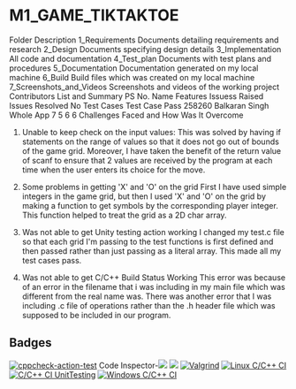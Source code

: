 # M1_GAME_TIKTAKTOE
Folder	Description
1_Requirements	Documents detailing requirements and research
2_Design	Documents specifying design details
3_Implementation	All code and documentation
4_Test_plan	Documents with test plans and procedures
5_Documentation	Documentation generated on my local machine
6_Build	Build files which was created on my local machine
7_Screenshots_and_Videos	Screenshots and videos of the working project
Contributors List and Summary
PS No.	Name	Features	Issuess Raised	Issues Resolved	No Test Cases	Test Case Pass
258260	Balkaran Singh	Whole App	7	5	6	6
Challenges Faced and How Was It Overcome
1. Unable to keep check on the input values:
This was solved by having if statements on the range of values so that it does not go out of bounds of the game grid. Moreover, I have taken the benefit of the return value of scanf to ensure that 2 values are received by the program at each time when the user enters its choice for the move.

2. Some problems in getting 'X' and 'O' on the grid
First I have used simple integers in the game grid, but then I used 'X' and 'O' on the grid by making a function to get symbols by the corresponding player integer. This function helped to treat the grid as a 2D char array.

3. Was not able to get Unity testing action working
I changed my test.c file so that each grid I'm passing to the test functions is first defined and then passed rather than just passing as a literal array. This made all my test cases pass.

4. Was not able to get C/C++ Build Status Working
This error was because of an error in the filename that i was including in my main file which was different from the real name was. There was another error that I was including .c file of operations rather than the .h header file which was supposed to be included in our program.
## Badges
[![cppcheck-action-test](https://github.com/piyushbobade/M1_GAME_TIKTAKTOE/actions/workflows/cppcheck.yml/badge.svg)](https://github.com/piyushbobade/M1_GAME_TIKTAKTOE/actions/workflows/cppcheck.yml)
Code Inspector-![](https://api.codiga.io/project/29841/score/svg)
![](https://api.codiga.io/project/29841/status/svg)
[![Valgrind](https://github.com/piyushbobade/M1_GAME_TIKTAKTOE/actions/workflows/valgrind.yml/badge.svg)](https://github.com/piyushbobade/M1_GAME_TIKTAKTOE/actions/workflows/valgrind.yml)
[![Linux C/C++ CI](https://github.com/piyushbobade/M1_GAME_TIKTAKTOE/actions/workflows/Linux_c-cpp.yml/badge.svg)](https://github.com/piyushbobade/M1_GAME_TIKTAKTOE/actions/workflows/Linux_c-cpp.yml)
[![C/C++ CI UnitTesting](https://github.com/piyushbobade/M1_GAME_TIKTAKTOE/actions/workflows/unit-testing.yml/badge.svg)](https://github.com/piyushbobade/M1_GAME_TIKTAKTOE/actions/workflows/unit-testing.yml)
[![Windows C/C++ CI](https://github.com/piyushbobade/M1_GAME_TIKTAKTOE/actions/workflows/windows_c-cpp.yml/badge.svg)](https://github.com/piyushbobade/M1_GAME_TIKTAKTOE/actions/workflows/windows_c-cpp.yml)
